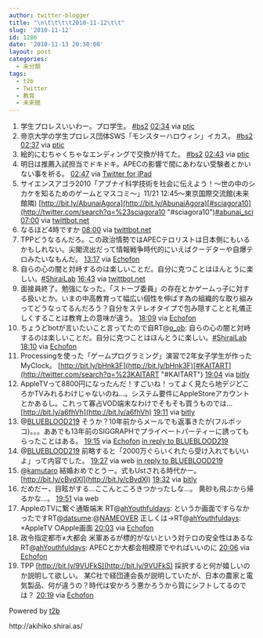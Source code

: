 ```yaml
---
author: twitter-blogger
title: "\n\t\t\t\t2010-11-12\t\t"
slug: '2010-11-12'
id: 1286
date: '2010-11-13 20:30:00'
layout: post
categories:
  - 未分類
tags:
  - t2b
  - Twitter
  - 教育
  - 未来館
---
```


<div xmlns:georss="http://www.georss.org/georss">

1.  <span><span>学生プロレスいいわー。プロ学生。 [#bs2](http://twitter.com/search?q=%23bs2 "#bs2")</span> <span>[<span>02:34</span>](http://twitter.com/o_ob/status/3078268513161216) <span>via [ptic](http://ptic.jp/)</span></span></span>
2.  <span><span>帝京大学の学生プロレス団体SWS「モンスターハロウィン」イカス。 [#bs2](http://twitter.com/search?q=%23bs2 "#bs2")</span> <span>[<span>02:37</span>](http://twitter.com/o_ob/status/3079052340502528) <span>via [ptic](http://ptic.jp/)</span></span></span>
3.  <span><span>絵的にむちゃくちゃなエンディングで交換が持てた。 [#bs2](http://twitter.com/search?q=%23bs2 "#bs2")</span> <span>[<span>02:43</span>](http://twitter.com/o_ob/status/3080526076313600) <span>via [ptic](http://ptic.jp/)</span></span></span>
4.  <span><span>明日は推薦入試担当でドキドキ。APECの影響で間にあわない受験者とかいない事を祈る。</span> <span>[<span>02:47</span>](http://twitter.com/o_ob/status/3081575172415488) <span>via [Twitter for iPad](http://itunes.apple.com/app/twitter/id333903271?mt=8)</span></span></span>
5.  <span><span>サイエンスアゴラ2010「アブナイ科学技術を社会に伝えよう！～世の中のシカケを知るためのゲームとマスコミ～」11/21 12:45～東京国際交流館(未来館隣) [http://bit.ly/AbunaiAgora](http://bit.ly/AbunaiAgora)[#sciagora10](http://twitter.com/search?q=%23sciagora10 "#sciagora10")[#abunai_sci](http://twitter.com/search?q=%23abunai_sci "#abunai_sci")</span> <span>[<span>07:00</span>](http://twitter.com/o_ob/status/3145221516828673) <span>via [twittbot.net](http://twittbot.net/)</span></span></span>
6.  <span><span>なるほど4時ですか</span> <span>[<span>08:00</span>](http://twitter.com/o_ob/status/3160291382665216) <span>via [twittbot.net](http://twittbot.net/)</span></span></span>
7.  <span><span>TPPどうなるんだろ。この政治情勢ではAPECテロリストは日本側にもいるかもしれない。尖閣流出だって情報戦争時代的にいえばクーデターや自爆テロみたいなもんだ。</span> <span>[<span>13:17</span>](http://twitter.com/o_ob/status/3240025009422336) <span>via [Echofon](http://www.echofon.com/)</span></span></span>
8.  <span><span>自らの心の闇と対峙するのは楽しいことだ。自分に克つことはほんとうに楽しい。[#ShiraiLab](http://twitter.com/search?q=%23ShiraiLab "#ShiraiLab")</span> <span>[<span>16:43</span>](http://twitter.com/o_ob/status/3291870708895744) <span>via [twittbot.net](http://twittbot.net/)</span></span></span>
9.  <span><span>面接員終了。勉強になった。「ストーブ委員」の存在とかゲームっ子に対する扱いとか。いまの中高教育って幅広い個性を伸ばす為の組織的な取り組みってどうなってるんだろう？自分をステレオタイプで包み隠すことと礼儀正しくすることは教育上の意味が違う。</span> <span>[<span>18:09</span>](http://twitter.com/o_ob/status/3313428718424065) <span>via [Echofon](http://www.echofon.com/)</span></span></span>
10.  <span><span>ちょうどbotが言いたいこと言ってたので自RT@[o_ob](http://twitter.com/o_ob "o_ob"): 自らの心の闇と対峙するのは楽しいことだ。自分に克つことはほんとうに楽しい。[#ShiraiLab](http://twitter.com/search?q=%23ShiraiLab "#ShiraiLab")</span> <span>[<span>18:10</span>](http://twitter.com/o_ob/status/3313668976549888) <span>via [Echofon](http://www.echofon.com/)</span></span></span>
11.  <span><span>Processingを使った「ゲームプログラミング」演習で2年女子学生が作ったMyClock。 [http://bit.ly/bHnk3F](http://bit.ly/bHnk3F)[#KAITART](http://twitter.com/search?q=%23KAITART "#KAITART")</span> <span>[<span>19:04</span>](http://twitter.com/o_ob/status/3327417489825792) <span>via [bitly](http://bit.ly)</span></span></span>
12.  <span><span>AppleTVって8800円になったんだ！すごいね！ってよく見たら地デジどころかTVみれるわけじゃないのね…。システム要件にAppleStoreアカウントとかあるし。これって寡占VOD端末なわけでそもそも買うものでは… [http://bit.ly/a6fhVh](http://bit.ly/a6fhVh)</span> <span>[<span>19:11</span>](http://twitter.com/o_ob/status/3329046364561408) <span>via [bitly](http://bit.ly)</span></span></span>
13.  <span><span>@[BLUEBLOOD219](http://twitter.com/BLUEBLOOD219 "BLUEBLOOD219") そうか？10年前からメールでも返事きたが(フルボッコ)。。。ああでも13年前のSIGGRAPHでプライベートパーティーに誘ってもらったことはある。</span> <span>[<span>19:15</span>](http://twitter.com/o_ob/status/3330019053019136) <span>via [Echofon](http://www.echofon.com/)</span> [in reply to BLUEBLOOD219](http://twitter.com/BLUEBLOOD219/status/3316552938029056)</span></span>
14.  <span><span>@[BLUEBLOOD219](http://twitter.com/BLUEBLOOD219 "BLUEBLOOD219") 前略すると「2000万ぐらいくれたら受け入れてもいいよ」って内容でした。</span> <span>[<span>19:27</span>](http://twitter.com/o_ob/status/3333209760731136) <span>via web</span> [in reply to BLUEBLOOD219](http://twitter.com/BLUEBLOOD219/status/3332192595873792)</span></span>
15.  <span><span>@[kamutaro](http://twitter.com/kamutaro "kamutaro") 結婚おめでとうー。式もUstされる時代かー。 [http://bit.ly/cBvdXl](http://bit.ly/cBvdXl)</span> <span>[<span>19:32</span>](http://twitter.com/o_ob/status/3334427820163072) <span>via [bitly](http://bit.ly)</span></span></span>
16.  <span><span>だめだー、目眩がする…ここんところきつかったしな…。 黄砂も飛ぶから帰るかな…。</span> <span>[<span>19:51</span>](http://twitter.com/o_ob/status/3339186971090944) <span>via web</span></span></span>
17.  <span><span>AppleのTVに繋ぐ通販端末 RT@[ahYouthfuldays](http://twitter.com/ahYouthfuldays "ahYouthfuldays"): というか画面ですらなかったですRT@[datsume](http://twitter.com/datsume "datsume"):@[NAMEOVER](http://twitter.com/NAMEOVER "NAMEOVER") 正しくは→RT@[ahYouthfuldays](http://twitter.com/ahYouthfuldays "ahYouthfuldays"): ×AppleTV ○Apple画面</span> <span>[<span>20:03</span>](http://twitter.com/o_ob/status/3342146367131648) <span>via [Echofon](http://www.echofon.com/)</span></span></span>
18.  <span><span>政令指定都市≠大都会 米軍あるが標的がないという対テロの安全性はあるな RT@[ahYouthfuldays](http://twitter.com/ahYouthfuldays "ahYouthfuldays"): APECとか大都会相模原でやればいいのに</span> <span>[<span>20:06</span>](http://twitter.com/o_ob/status/3343040844402688) <span>via [Echofon](http://www.echofon.com/)</span></span></span>
19.  <span><span>TPP [http://bit.ly/9VUFkS](http://bit.ly/9VUFkS) 採択すると何が嬉しいのか説明して欲しい。 某C社で経団連会長が説明していたが、日本の農家と電気製品、何が違うの？時代は安かろう悪かろうから質にシフトしてるのでは？</span> <span>[<span>20:19</span>](http://twitter.com/o_ob/status/3346136546938880) <span>via [Echofon](http://www.echofon.com/)</span></span></span>

</div>

Powered by [t2b](http://t2b.utilz.jp/)

<div>http://akihiko.shirai.as/</div>